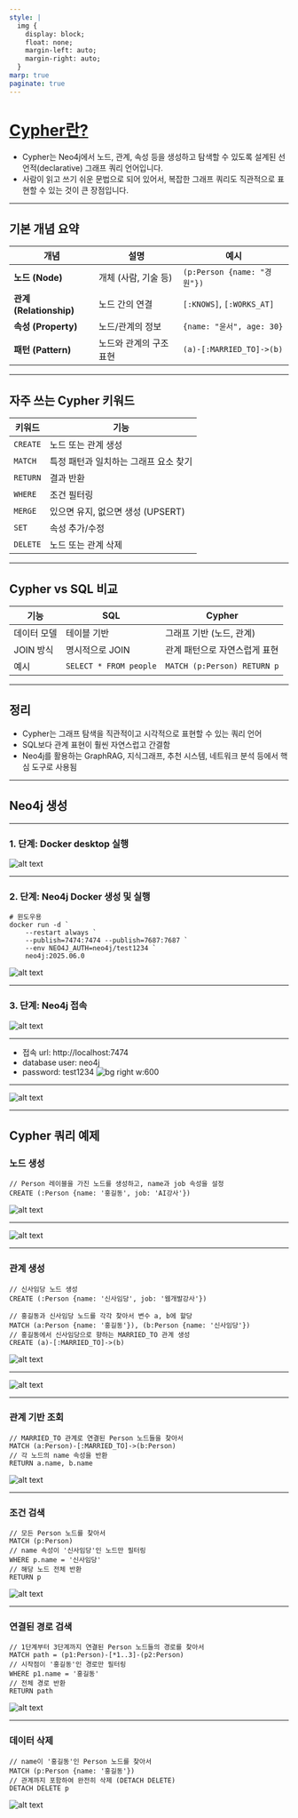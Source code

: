 ```yaml
---
style: |
  img {
    display: block;
    float: none;
    margin-left: auto;
    margin-right: auto;
  }
marp: true
paginate: true
---
```

# [Cypher란?](https://neo4j.com/docs/cypher/)
- Cypher는 Neo4j에서 노드, 관계, 속성 등을 생성하고 탐색할 수 있도록 설계된 선언적(declarative) 그래프 쿼리 언어입니다.
- 사람이 읽고 쓰기 쉬운 문법으로 되어 있어서, 복잡한 그래프 쿼리도 직관적으로 표현할 수 있는 것이 큰 장점입니다.

---
## 기본 개념 요약

| 개념                    | 설명            | 예시                        |
| --------------------- | ------------- | ------------------------- |
| **노드 (Node)**         | 개체 (사람, 기술 등) | `(p:Person {name: "경원"})` |
| **관계 (Relationship)** | 노드 간의 연결      | `[:KNOWS]`, `[:WORKS_AT]` |
| **속성 (Property)**     | 노드/관계의 정보     | `{name: "윤서", age: 30}`   |
| **패턴 (Pattern)**      | 노드와 관계의 구조 표현 | `(a)-[:MARRIED_TO]->(b)`  |

---
## 자주 쓰는 Cypher 키워드

| 키워드      | 기능                      |
| -------- | ----------------------- |
| `CREATE` | 노드 또는 관계 생성             |
| `MATCH`  | 특정 패턴과 일치하는 그래프 요소 찾기   |
| `RETURN` | 결과 반환                   |
| `WHERE`  | 조건 필터링                  |
| `MERGE`  | 있으면 유지, 없으면 생성 (UPSERT) |
| `SET`    | 속성 추가/수정                |
| `DELETE` | 노드 또는 관계 삭제             |

---
## Cypher vs SQL 비교
| 기능      | SQL                    | Cypher                      |
| ------- | ---------------------- | --------------------------- |
| 데이터 모델  | 테이블 기반                 | 그래프 기반 (노드, 관계)             |
| JOIN 방식 | 명시적으로 JOIN             | 관계 패턴으로 자연스럽게 표현            |
| 예시      | `SELECT * FROM people` | `MATCH (p:Person) RETURN p` |

---
## 정리
- Cypher는 그래프 탐색을 직관적이고 시각적으로 표현할 수 있는 쿼리 언어
- SQL보다 관계 표현이 훨씬 자연스럽고 간결함
- Neo4j를 활용하는 GraphRAG, 지식그래프, 추천 시스템, 네트워크 분석 등에서 핵심 도구로 사용됨

---
## Neo4j 생성

---
### 1. 단계: Docker desktop 실행 
![alt text](./img/image-4.png)

---
### 2. 단계: Neo4j Docker 생성 및 실행 
```shell
# 윈도우용 
docker run -d `
    --restart always `
    --publish=7474:7474 --publish=7687:7687 `
    --env NEO4J_AUTH=neo4j/test1234 `
    neo4j:2025.06.0
```
![alt text](./img/image-5.png)

---
### 3. 단계: Neo4j 접속 
![alt text](./img/image-6.png)

---
- 접속 url: http://localhost:7474
- database user: neo4j
- password: test1234
![bg right w:600](./img/image-7.png)

---
![alt text](./img/image-8.png)

---
## Cypher 쿼리 예제
### 노드 생성
```cypher
// Person 레이블을 가진 노드를 생성하고, name과 job 속성을 설정
CREATE (:Person {name: '홍길동', job: 'AI강사'})
```
![alt text](./img/image-9.png)

---
![alt text](./img/image-10.png)

---
### 관계 생성
```cypher
// 신사임당 노드 생성
CREATE (:Person {name: '신사임당', job: '웹개발강사'})
```
```cypher
// 홍길동과 신사임당 노드를 각각 찾아서 변수 a, b에 할당
MATCH (a:Person {name: '홍길동'}), (b:Person {name: '신사임당'})
// 홍길동에서 신사임당으로 향하는 MARRIED_TO 관계 생성
CREATE (a)-[:MARRIED_TO]->(b)
```
![alt text](./img/image-11.png)

---
![alt text](./img/image-12.png)

---
### 관계 기반 조회
```cypher
// MARRIED_TO 관계로 연결된 Person 노드들을 찾아서
MATCH (a:Person)-[:MARRIED_TO]->(b:Person)
// 각 노드의 name 속성을 반환
RETURN a.name, b.name
```
![alt text](./img/image-13.png)

---
### 조건 검색
```cypher
// 모든 Person 노드를 찾아서
MATCH (p:Person)
// name 속성이 '신사임당'인 노드만 필터링
WHERE p.name = '신사임당'
// 해당 노드 전체 반환
RETURN p
```
![alt text](./img/image-14.png)

---
### 연결된 경로 검색
```cypher
// 1단계부터 3단계까지 연결된 Person 노드들의 경로를 찾아서
MATCH path = (p1:Person)-[*1..3]-(p2:Person)
// 시작점이 '홍길동'인 경로만 필터링
WHERE p1.name = '홍길동'
// 전체 경로 반환
RETURN path
```
![alt text](./img/image-15.png)

---
### 데이터 삭제
```cypher
// name이 '홍길동'인 Person 노드를 찾아서
MATCH (p:Person {name: '홍길동'})
// 관계까지 포함하여 완전히 삭제 (DETACH DELETE)
DETACH DELETE p
```
![alt text](./img/image-16.png)
